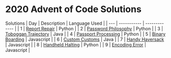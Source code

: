 # 2020 Advent of Code Solutions

Solutions
| Day | Description | Language Used |
| --- | ----------- | ------------- |
| 1 | [Report Repair](Day1/ReportRepair.md) | Python |
| 2 | [Password Philosophy](Day2/PasswordPhilosophy.md) | Python |
| 3 | [Toboggan Trajectory](Day3/TobogganTrajectory.md) | Java |
| 4 | [Passport Processing](Day4/PassportProcessing.md) | Python |
| 5 | [Binary Boarding](Day5/BinaryBoarding.md) | Javascript |
| 6 | [Custom Customs](Day6/CustomCustoms.md) | Java |
| 7 | [Handy Haversack](Day7/HandyHaversack.md) | Javascript |
| 8 | [Handheld Halting](Day8/HandheldHalting.md) | Python |
| 9 | [Encoding Error](Day9/EncodingError.md) | Javascript |
